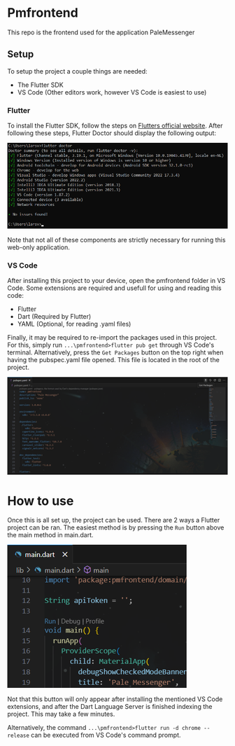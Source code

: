 # Pmfrontend
 
This repo is the frontend used for the application PaleMessenger

## Setup
To setup the project a couple things are needed:
 - The Flutter SDK
 - VS Code (Other editors work, however VS Code is easiest to
 use)

### Flutter
To install the Flutter SDK, follow the steps on [Flutters official website](https://docs.flutter.dev/get-started/install). After following these steps, Flutter Doctor should display the following output:

![image.png](assets/readme/FlutterDoc.png)

Note that not all of these components are strictly necessary for running this web-only application.

### VS Code
After installing this project to your device, open the pmfrontend folder in VS Code. Some extensions are required and usefull for using and reading this code:
- Flutter
- Dart (Required by Flutter)
- YAML (Optional, for reading .yaml files)

Finally, it may be required to re-import the packages used in this project. For this, simply run `...\pmfrontend>flutter pub get` through VS Code's terminal. Alternatively, press the `Get Packages` button on the top right when having the pubspec.yaml file opened. This file is located in the root of the project.

![image.png](assets/readme/PubGet.png)

# How to use
Once this is all set up, the project can be used. There are 2 ways a Flutter project can be ran. The easiest method is by pressing the `Run` button above the main method in main.dart.

![image.png](assets/readme/Run.png)

Not that this button will only appear after installing the mentioned VS Code extensions, and after the Dart Language Server is finished indexing the project. This may take a few minutes.

Alternatively, the command `...\pmfrontend>flutter run -d chrome --release` can be executed from VS Code's command prompt.
